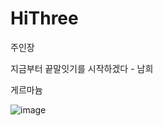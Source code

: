 # HiThree
주인장

지금부터 끝말잇기를 시작하겠다 - 남희

게르마늄



![image](https://github.com/user-attachments/assets/71a5dbed-b436-4abe-83c9-fc518f1463c6)
